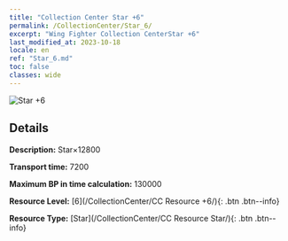```yaml
---
title: "Collection Center Star +6"
permalink: /CollectionCenter/Star_6/
excerpt: "Wing Fighter Collection CenterStar +6"
last_modified_at: 2023-10-18
locale: en
ref: "Star_6.md"
toc: false
classes: wide
---
```



![Star +6](/images/cc/CC_Star_5.png)

## Details

  **Description:** Star×12800

  **Transport time:** 7200

  **Maximum BP in time calculation:** 130000

  **Resource Level:** [6](/CollectionCenter/CC Resource +6/){: .btn .btn--info}

  **Resource Type:** [Star](/CollectionCenter/CC Resource Star/){: .btn .btn--info}

